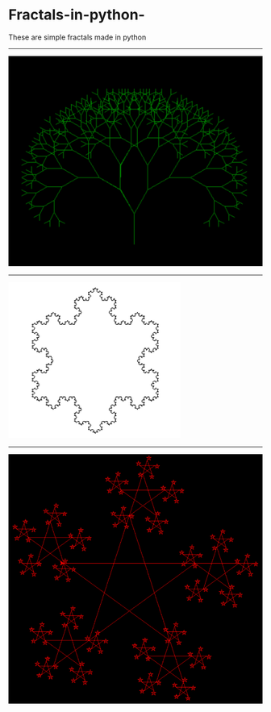 # Fractals-in-python-
These are simple fractals made in python



-----------------------------------------------------------------------------------------------------------------------------------------------------------------------------------------
<img src=https://github.com/yOn3l/Fractals-in-python-/blob/main/fractal1.png>

-----------------------------------------------------------------------------------------------------------------------------------------------------------------------------------------
<img src=https://github.com/yOn3l/Fractals-in-python-/blob/main/fractal2.png>

-----------------------------------------------------------------------------------------------------------------------------------------------------------------------------------------
<img src=https://github.com/yOn3l/Fractals-in-python-/blob/main/fractal3.png>
